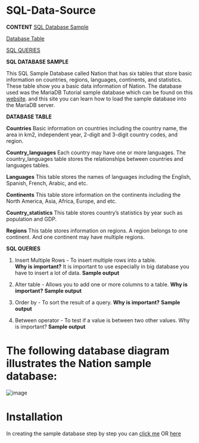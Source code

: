 # SQL-Data-Source

**CONTENT**
[SQL Database Sample]()

[Database Table]()

[SQL QUERIES ]()


**SQL DATABASE SAMPLE**

This SQL Sample Database called Nation that has six tables that store basic information on countries, regions, languages, continents, and statistics. These table show you a basic data information of Nation. The database used was the MariaDB Tutorial sample database which can be found on this [website](https://www.mariadbtutorial.com/). and this site you can learn how to load the sample database into the MariaDB server.


**DATABASE TABLE**

**Countries**  Basic information on countries including the country name, the area in km2, independent year, 2-digit and 3-digit country codes, and region.

**Country_languages** Each country may have one or more languages. The country_languages table stores the relationships between countries and languages tables. 

**Languages** This table stores the names of languages including the English, Spanish, French, Arabic, and etc. 

**Continents**  This table store information on the continents including the North America, Asia, Africa, Europe, and etc.  

**Country_statistics** This table stores country’s statistics by year such as population and GDP.

**Regions** This table stores information on regions. A region belongs to one continent. And one continent may have multiple regions. 


**SQL QUERIES** 

1.  Insert Multiple Rows - To insert multiple rows into a table.  
**Why is important?**
It is important to use especially in big database you have to insert a lot of data.
**Sample output**



2. Alter table - Allows you to add one or more columns to a table.
**Why is important?**
**Sample output**


3. Order by -  To sort the result of a query.
**Why is important?**
**Sample output**




4. Between operator - To test if a value is between two other values.
Why is important?
**Sample output**

















# The following database diagram illustrates the Nation sample database:

![image](https://user-images.githubusercontent.com/72040803/101278152-7a663a80-37f4-11eb-9b68-cbc2298b7c46.png)


# Installation
In creating the sample database step by step you can [click me](https://www.sqltutorial.org/) OR [here](https://www.mariadbtutorial.com/mariadb-basics/mariadb-subqueries/)























